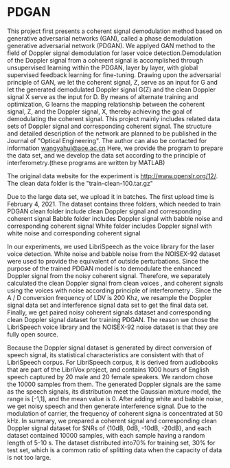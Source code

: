# PDGAN
This project first presents a coherent signal demodulation method based on generative adversarial networks (GAN), called a phase demodulation generative adversarial network (PDGAN). We applyed GAN method to the field of Doppler signal demodulation for laser voice detection.Demodulation of the Doppler signal from a coherent signal is accomplished through unsupervised learning within the PDGAN, layer by layer, with global supervised feedback learning for fine-tuning. Drawing upon the adversarial principle of GAN, we let the coherent signal, Z, serve as an input for G and let the generated demodulated Doppler signal G(Z) and the clean Doppler signal X serve as the input for D. By means of alternate training and optimization, G learns the mapping relationship between the coherent signal, Z, and the Doppler signal, X, thereby achieving the goal of demodulating the coherent signal.  This project mainly includes related data sets of Doppler signal and corresponding coherent signal. 
The structure and detailed description of the network are planned to be published in the Journal of "Optical Engineering". The author can also be contacted for information wangyahui@aoe.ac.cn
Here, we provide the program to prepare the data set, and we develop the data set according to the principle of interferometry.(these programs are written by MATLAB)

The original data website for the experiment is  http://www.openslr.org/12/.   The clean data folder is the "train-clean-100.tar.gz"

Due to the large data set, we upload it in batches. The first upload time is February 4, 2021.
The dataset contains three folders, which needed to train PDGAN
clean folder include clean Doppler signal and corresponding coherent signal
Babble folder includes Doppler signal with babble noise and corresponding coherent signal
White folder includes Doppler signal with white noise and corresponding coherent signal


In our experiments, we used LibriSpeech as the voice library for the laser voice detection. White noise and babble noise from the NOISEX-92 dataset were used to provide the equivalent of outside perturbations. Since the purpose of the trained PDGAN model is to demodulate the enhanced Doppler signal from the noisy coherent signal. Therefore, we separately calculated the clean Doppler signal from clean voices , and coherent signals using the voices with noise according principle of interferometry . Since the A / D conversion frequency of LDV is 200 Khz, we resample the Doppler signal data set and interference signal data set to get the final data set. Finally, we get paired noisy coherent signals dataset and corresponding clean Doppler signal dataset for training PDGAN. The reason we chose the LibriSpeech voice library and the NOISEX-92 noise dataset is that they are fully open source.





Because the Doppler signal dataset is generated by direct conversion of speech signal, its statistical characteristics are consistent with that of LibriSpeech corpus. For LibriSpeech corpus, it is derived from audiobooks that are part of the LibriVox project, and contains 1000 hours of English speech captured by 20 male and 20 female speakers. We random chose the 10000 samples from them. The generated Doppler signals are the same as the speech signals, its distribution meet the Gaussian mixture model, the range is [-1,1], and the mean value is 0. 
After adding white and babble noise, we get noisy speech and then generate interference signal. Due to the modulation of carrier, the frequency of coherent signa is concentrated at 50 kHz. In summary, we prepared a coherent signal and corresponding clean Doppler signal dataset for SNRs of {10dB, 0dB, -10dB, -20dB}, and each dataset contained 10000 samples, with each sample having a random length of 5-10 s. The dataset distributed into70% for training set, 30% for test set, which is a common ratio of splitting data when the capacity of data is not too large. 

